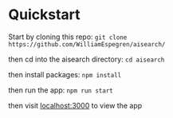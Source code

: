 # Quickstart

Start by cloning this repo:
`git clone https://github.com/WilliamEspegren/aisearch/`

then cd into the aisearch directory:
`cd aisearch`

then install packages:
`npm install`

then run the app:
`npm run start`

then visit [localhost:3000](http://localhost:3000) to view the app
